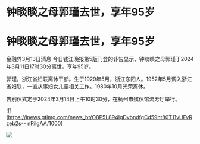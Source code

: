 # 钟睒睒之母郭瑾去世，享年95岁

# 钟睒睒之母郭瑾去世，享年95岁

金融界3月13日消息 今日钱江晚报第5版刊登的讣告显示，钟睒睒之母郭瑾于2024年3月11日17时30分离世，享年95岁。

郭瑾，浙江省妇联离休干部。生于1929年5月，浙江东阳人。1952年5月调入浙江省妇联，一直从事妇女儿童相关工作。1980年10月光荣离休。

告别仪式定于2024年3月14日上午10时30分，在杭州市殡仪馆流芳厅举行。

![](https://inews.gtimg.com/news_bt/O8P5L894IgDvbndfgCd59nt80T11vUFvRzeb2s--
nRilgAA/1000)

![](https://inews.gtimg.com/news_bt/OurlBs80gICDrZrUW1SjXDRMunq6mUgdCF8rmNRIX5tBIAA/1000)

